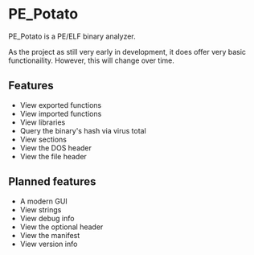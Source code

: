 # PE_Potato

PE_Potato is a PE/ELF binary analyzer.

As the project as still very early in development, it does offer very basic functionaility.
However, this will change over time.

## Features
- View exported functions
- View imported functions
- View libraries
- Query the binary's hash via virus total
- View sections
- View the DOS header
- View the file header

## Planned features
- A modern GUI
- View strings
- View debug info
- View the optional header
- View the manifest
- View version info
